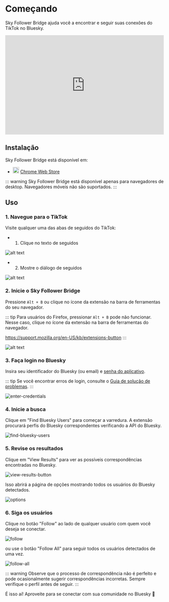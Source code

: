 # Começando

Sky Follower Bridge ajuda você a encontrar e seguir suas conexões do TikTok no Bluesky.

<iframe width="100%" height="315" src="https://www.youtube.com/embed/aEUYti6R7Hg?si=IsbEsMsJ7_Zyngkr" title="Reprodutor de vídeo do YouTube" frameborder="0" allow="accelerometer; autoplay; clipboard-write; encrypted-media; gyroscope; picture-in-picture; web-share" referrerpolicy="strict-origin-when-cross-origin" allowfullscreen></iframe>

## Instalação

Sky Follower Bridge está disponível em:

<ul class="install-list">
  <li>
    <img src="/images/icon-chrome.svg" width="20" height="20">
    <a href="https://chrome.google.com/webstore/detail/sky-follower-bridge/behhbpbpmailcnfbjagknjngnfdojpko" target="_blank" rel="noopener noreferrer" class="gtm-link-to-store">Chrome Web Store</a>
  </li>
</ul>

::: warning
Sky Follower Bridge está disponível apenas para navegadores de desktop. Navegadores móveis não são suportados.
:::

## Uso

### 1. Navegue para o TikTok

Visite qualquer uma das abas de seguidos do TikTok:

- 1. Clique no texto de seguidos

![alt text](/images/tiktok-click-following.png)

- 2. Mostre o diálogo de seguidos

![alt text](/images/tiktok-show-following-dialog.png)

### 2. Inicie o Sky Follower Bridge

Pressione `Alt + B` ou clique no ícone da extensão na barra de ferramentas do seu navegador.

::: tip
Para usuários do Firefox, pressionar `Alt + B` pode não funcionar. Nesse caso, clique no ícone da extensão na barra de ferramentas do navegador.

https://support.mozilla.org/en-US/kb/extensions-button
:::

![alt text](/images/instagram-open-extension.png)

### 3. Faça login no Bluesky

Insira seu identificador do Bluesky (ou email) e [senha do aplicativo](https://bsky.app/settings/app-passwords).

::: tip
Se você encontrar erros de login, consulte o [Guia de solução de problemas](/pt/troubleshooting).
:::

![enter-credentials](/images/enter-credentials.png)

### 4. Inicie a busca

Clique em "Find Bluesky Users" para começar a varredura. A extensão procurará perfis do Bluesky correspondentes verificando a API do Bluesky.

![find-bluesky-users](/images/scan-users.png)

### 5. Revise os resultados

Clique em "View Results" para ver as possíveis correspondências encontradas no Bluesky.

![view-results-button](/images/click-results.png)

Isso abrirá a página de opções mostrando todos os usuários do Bluesky detectados.

![options](/images/options.png)

### 6. Siga os usuários

Clique no botão "Follow" ao lado de qualquer usuário com quem você deseja se conectar.

![follow](/images/click-follow-btn.png)

ou use o botão "Follow All" para seguir todos os usuários detectados de uma vez.

![follow-all](/images/follow-all-btn.png)

::: warning
Observe que o processo de correspondência não é perfeito e pode ocasionalmente sugerir correspondências incorretas. Sempre verifique o perfil antes de seguir.
:::

É isso aí! Aproveite para se conectar com sua comunidade no Bluesky 🎉 
